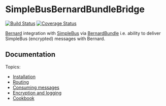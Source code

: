 # SimpleBusBernardBundleBridge

[![Build Status](https://travis-ci.org/SimpleBus/SimpleBusBernardBundleBridge.svg?branch=master)](https://travis-ci.org/SimpleBus/SimpleBusBernardBundleBridge) [![Coverage Status](https://coveralls.io/repos/SimpleBus/SimpleBusBernardBundleBridge/badge.svg?branch=master&service=github)](https://coveralls.io/github/SimpleBus/SimpleBusBernardBundleBridge?branch=master)

[Bernard](https://github.com/bernardphp/bernard) integration with [SimpleBus](http://simplebus.github.io/MessageBus) via [BernardBundle](https://github.com/bernardphp/BernardBundle) i.e. ability to deliver SimpleBus (encrypted) messages with Bernard.

## Documentation

Topics: 

- [Installation](https://github.com/SimpleBus/SimpleBusBernardBundleBridge/blob/master/doc/installation.md)
- [Routing](https://github.com/SimpleBus/SimpleBusBernardBundleBridge/blob/master/doc/routing.md)
- [Consuming messages](https://github.com/SimpleBus/SimpleBusBernardBundleBridge/blob/master/doc/consuming.md)
- [Encryption and logging](https://github.com/SimpleBus/SimpleBusBernardBundleBridge/blob/master/doc/features.md)
- [Cookbook](https://github.com/SimpleBus/SimpleBusBernardBundleBridge/blob/master/doc/cookbook.md)
